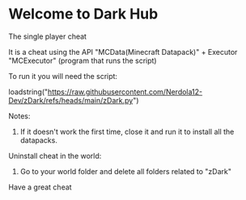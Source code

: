 # Welcome to Dark Hub

The single player cheat

It is a cheat using the API "MCData(Minecraft Datapack)" + Executor "MCExecutor" (program that runs the script)

To run it you will need the script:

loadstring("https://raw.githubusercontent.com/Nerdola12-Dev/zDark/refs/heads/main/zDark.py")

Notes:
1. If it doesn't work the first time, close it and run it to install all the datapacks.

Uninstall cheat in the world:
1. Go to your world folder and delete all folders related to "zDark"

Have a great cheat
